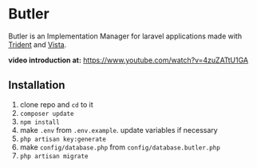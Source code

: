 # Butler

Butler is an Implementation Manager for laravel applications made with [Trident](https://github.com/j0hnys/trident) and [Vista](https://github.com/j0hnys/vista).

**video introduction at:** https://www.youtube.com/watch?v=4zuZATtU1GA

## Installation

 1. clone repo and `cd` to it
 2. `composer update`
 3. `npm install`
 4. make `.env` from `.env.example`. update variables if necessary
 5. `php artisan key:generate`
 6. make `config/database.php` from `config/database.butler.php`
 7. `php artisan migrate`